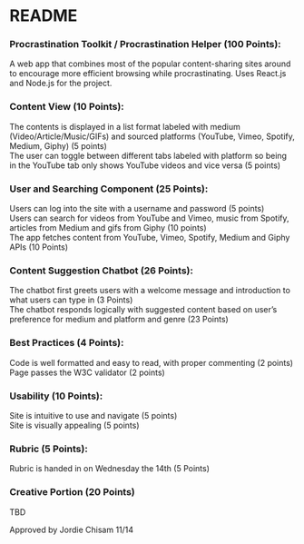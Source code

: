 # README #

### Procrastination Toolkit / Procrastination Helper (100 Points): ###
A web app that combines most of the popular content-sharing sites around to encourage more efficient browsing while procrastinating.
Uses React.js and Node.js for the project.
### Content View (10 Points): ###
The contents is displayed in a list format labeled with medium (Video/Article/Music/GIFs) and sourced platforms (YouTube, Vimeo, Spotify, Medium, Giphy) (5 points)  
The user can toggle between different tabs labeled with platform so being in the YouTube tab only shows YouTube videos and vice versa (5 points)
### User and Searching Component (25 Points): ###
Users can log into the site with a username and password (5 points)  
Users can search for videos from YouTube and Vimeo, music from Spotify, articles from Medium and gifs from Giphy (10 points)  
The app fetches content from YouTube, Vimeo, Spotify, Medium and Giphy APIs (10 Points)
### Content Suggestion Chatbot (26 Points): ###
The chatbot first greets users with a welcome message and introduction to what users can type in (3 Points)  
The chatbot responds logically with suggested content based on user’s preference for medium and platform and genre (23 Points)
### Best Practices (4 Points): ###
Code is well formatted and easy to read, with proper commenting (2 points)  
Page passes the W3C validator (2 points)
### Usability (10 Points): ###
Site is intuitive to use and navigate (5 points)  
Site is visually appealing (5 points)
### Rubric (5 Points): ###
Rubric is handed in on Wednesday the 14th (5 Points) 

### Creative Portion (20 Points) ###
TBD

Approved by Jordie Chisam 11/14
